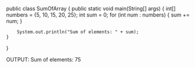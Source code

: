 public class SumOfArray {
    public static void main(String[] args) {
        int[] numbers = {5, 10, 15, 20, 25};
        int sum = 0;
        for (int num : numbers) {
            sum += num;
        }


        System.out.println("Sum of elements: " + sum);
    }
}


OUTPUT:
Sum of elements: 75

